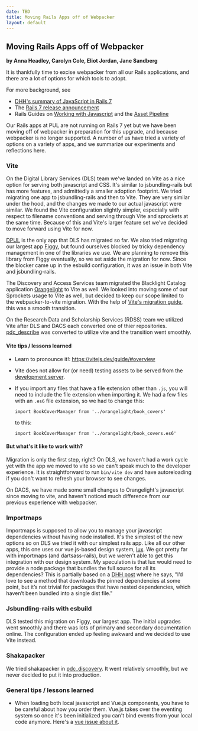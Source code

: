 ```yaml
---
date: TBD
title: Moving Rails Apps off of Webpacker
layout: default
---
```


## Moving Rails Apps off of Webpacker
**by Anna Headley, Carolyn Cole, Eliot Jordan, Jane Sandberg**

It is thankfully time to excise webpacker from all our Rails applications, and there are a lot of options for which tools to adopt.

For more background, see
* [DHH's summary of JavaScript in Rails 7](https://world.hey.com/dhh/rails-7-will-have-three-great-answers-to-javascript-in-2021-8d68191b)
* The [Rails 7 release announcement](https://rubyonrails.org/2021/12/15/Rails-7-fulfilling-a-vision)
* Rails Guides on [Working with Javascript](https://guides.rubyonrails.org/working_with_javascript_in_rails.html) and the [Asset Pipeline](https://guides.rubyonrails.org/asset_pipeline.html)

Our Rails apps at PUL are not running on Rails 7 yet but we have been moving off
of webpacker in preparation for this upgrade, and because webpacker is no longer
supported. A number of us have tried a variety of options on a variety of apps,
and we summarize our experiments and reflections here.

### Vite

On the Digital Library Services (DLS) team we've landed on Vite as a nice option
for serving both javascript and CSS. It's similar to jsbundling-rails but has
more features, and admittedly a smaller adoption footprint. We tried migrating one app to
jsbundling-rails and then to Vite. They are very similar under the hood, and the
changes we made to our actual javascript were similar. We found the Vite
configuration slightly simpler, especially with respect to filename conventions
and serving through Vite and sprockets at the same time. Because of this
and Vite's larger feature set we've decided to move forward using Vite for now.

[DPUL](https://github.com/pulibrary/dpul/pull/1380) is the only app that DLS has migrated so far. We also tried migrating our largest app [Figgy](https://github.com/pulibrary/figgy), but found ourselves blocked by tricky dependency management in one of the libraries we use. We are planning to remove this library from Figgy eventually, so we set aside the migration for now. Since the blocker came up in the esbuild configuration, it was an issue in both Vite and jsbundling-rails.

The Discovery and Access Services team migrated the Blacklight Catalog application [Orangelight](https://github.com/pulibrary/orangelight/pull/3164) to Vite as well.
We looked into moving some of our Sprockets usage to Vite as well, but decided to keep our scope limited to the webpacker-to-vite migration.
With the help of [Vite's migration guide](https://vite-ruby.netlify.app/guide/migration.html#webpacker-%F0%9F%93%A6), this was a smooth transition.

On the Research Data and Scholarship Services (RDSS) team we utilized Vite after DLS and DACS each converted one of thier repositories. [pdc_describe](https://github.com/pulibrary/pdc_describe/pull/397/files) was converted to utilize vite and the transition went smoothly.

#### Vite tips / lessons learned

- Learn to pronounce it!: https://vitejs.dev/guide/#overview
- Vite does not allow for (or need) testing assets to be served from the [development server](https://github.com/pulibrary/pdc_describe/pull/403).
- If you import any files that have a file extension other than `.js`, you will need to include
the file extension when importing it.  We had a few files with an `.es6` file extension, so we
had to change this:

      import BookCoverManager from '../orangelight/book_covers'

    to this:

      import BookCoverManager from '../orangelight/book_covers.es6'

#### But what's it like to work with?

Migration is only the first step, right? On DLS, we haven't had a work cycle yet
with the app we moved to vite so we can't speak much to the developer
experience. It is straightforward to run `bin/vite dev` and have autoreloading
if you don't want to refresh your browser to see changes.

On DACS, we have made some small changes to Orangelight's javascript since moving to vite,
and haven't noticed much difference from our previous experience with webpacker.

### Importmaps

Importmaps is supposed to allow you to manage your javascript dependencies
without having node installed. It's the simplest of the new options so on DLS we
tried it with our simplest rails app. Like all our other apps, this one uses our
vue.js-based design system, [lux](https://github.com/pulibrary/lux). We got
pretty far with importmaps (and dartsass-rails), but we weren't able to get this
integration with our design system. My speculation is that lux would need to
provide a node package that bundles the full source for all its dependencies? This is partially based on a [DHH
post](https://discuss.rubyonrails.org/t/rails-es6-based-replacement-for-webpacker/78656/7)
where he says, "I’d love to see a method that downloads the pinned dependencies
at some point, but it’s not trivial for packages that have nested dependencies,
which haven’t been bundled into a single dist file."

### Jsbundling-rails with esbuild

DLS tested this migration on Figgy, our largest app. The initial upgrades went smoothly and there was lots of primary and secondary documentation online. The configuration ended up feeling awkward and we decided to use Vite instead.

### Shakapacker

We tried shakapacker in [pdc_discovery](https://github.com/pulibrary/pdc_discovery/pull/307).  It went relatively smoothly, but we never decided to put it into production.

### General tips / lessons learned

- When loading both local javascript and Vue.js components, you have to be careful
  about how you order them. Vue.js takes over the eventing system so once it's
  been initialized you can't bind events from your local code anymore. Here's a
  [vue issue about it](https://github.com/vuejs/vue/issues/3587).
